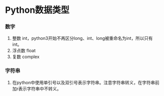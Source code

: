 # Python数据类型
### 数字
1.  整数 int，python3开始不再区分long、int、long被重命名为int，所以只有int。
2.  浮点数 float
3.  复数 complex
### 字符串
1.  在python中使用单引号以及双引号表示字符串。注意字符串转义，在字符串前加r表示字符串中不转义。


<!--stackedit_data:
eyJoaXN0b3J5IjpbMTYyNTU5OTIwNiwxODAxMTI0MTA2LC0xMz
g5OTA2NywtMTYyNjg1MTI3OCw3MjUxOTA5MzVdfQ==
-->